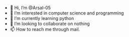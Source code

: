 - 👋 Hi, I’m @Arsal-05
- 👀 I’m interested in computer science and programming
- 🌱 I’m currently learning python
- 💞️ I’m looking to collaborate on nothing
- 📫 How to reach me through mail.

<!---
Arsal-05/Arsal-05 is a ✨ special ✨ repository because its `README.md` (this file) appears on your GitHub profile.
You can click the Preview link to take a look at your changes.
--->

